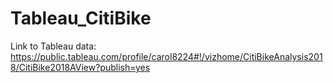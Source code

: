 # Tableau_CitiBike

Link to Tableau data:  https://public.tableau.com/profile/carol8224#!/vizhome/CitiBikeAnalysis2018/CitiBike2018AView?publish=yes

